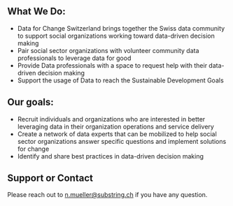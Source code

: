 ## What We Do:
- Data for Change Switzerland brings together the Swiss data community to support social organizations working toward data-driven decision making
- Pair social sector organizations with volunteer community data professionals to leverage data for good
- Provide Data professionals with a space to request help with their data-driven decision making
- Support the usage of Data to reach the Sustainable Development Goals

## Our goals:
- Recruit individuals and organizations who are interested in better leveraging data in their organization operations and service delivery
- Create a network of data experts that can be mobilized to help social sector organizations answer specific questions and implement solutions for change
- Identify and share best practices in data-driven decision making

## Support or Contact
Please reach out to n.mueller@substring.ch if you have any question.
